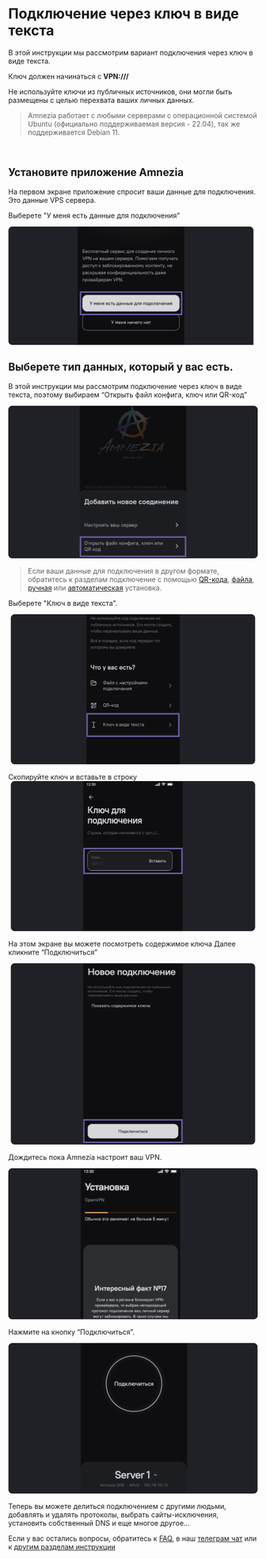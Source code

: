 # Подключение через ключ в виде текста 


В этой инструкции мы рассмотрим вариант подключения через ключ в виде текста.

Ключ должен начинаться с **VPN:///** 

Не используйте ключи из публичных источников, они могли быть размещены с целью перехвата ваших личных данных. 

> Amnezia работает с любыми серверами с операционной системой Ubuntu (официально поддерживаемая версия - 22.04), так же поддерживается Debian 11.


&nbsp;

## Установите приложение Amnezia

На первом экране приложение спросит ваши данные для подключения.\
Это данные VPS сервера.

Выберете "У меня есть данные для подключения" 


![](https://raw.githubusercontent.com/amnezia-vpn/amnezia.org-content/master/docs/ru/instructions/03_text-key-connection/img/tkc_ru_1.png)


## Выберете тип данных, который у вас есть. 

В этой инструкции мы рассмотрим подключение через ключ в виде текста, поэтому выбираем “Открыть файл конфига, ключ или QR-код”


![](https://raw.githubusercontent.com/amnezia-vpn/amnezia.org-content/master/docs/ru/instructions/03_text-key-connection/img/tkc_ru_2.png)

>Если ваши данные для подключения в другом формате, обратитесь к разделам подключение с помощью  [QR-кода], [файла], [ручная] или [автоматическая] установка.

Выберете "Ключ в виде текста". 

![](https://raw.githubusercontent.com/amnezia-vpn/amnezia.org-content/master/docs/ru/instructions/03_text-key-connection/img/tkc_ru_3.png)


Скопируйте ключ и вставьте в строку  
![](https://raw.githubusercontent.com/amnezia-vpn/amnezia.org-content/master/docs/ru/instructions/03_text-key-connection/img/tkc_ru_4.png)

На этом экране вы можете посмотреть содержимое ключа
Далее кликните “Подключиться”

![](https://raw.githubusercontent.com/amnezia-vpn/amnezia.org-content/master/docs/ru/instructions/03_text-key-connection/img/tkc_ru_5.png)

Дождитесь пока Amnezia настроит ваш VPN.

![](https://raw.githubusercontent.com/amnezia-vpn/amnezia.org-content/master/docs/ru/instructions/03_text-key-connection/img/tkc_ru_6.png)


Нажмите на кнопку “Подключиться”. 

![](https://raw.githubusercontent.com/amnezia-vpn/amnezia.org-content/master/docs/ru/instructions/03_text-key-connection/img/tkc_ru_7.png)


Теперь вы можете делиться подключением с другими людьми, добавлять и удалять протоколы, выбрать сайты-исключения, установить собственный DNS и еще многое другое... 

Если у вас остались вопросы, обратитесь к [FAQ], в наш [телеграм чат] или к [другим разделам инструкции]


[QR-кода]: ../instructions/05_qr-code_connection
[FAQ]: /faq 
[телеграм чат]: https://t.me/amnezia_vpn
[другим разделам инструкции]: ../instructions
[файла]: ../instructions/04_file-connection
[ручная]: ../instructions/02_manual-install
[автоматическая]: ../instructions/01_auto-install
